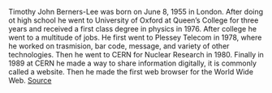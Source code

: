 Timothy John Berners-Lee was born on June 8, 1955 in London. After doing ot high school he went to University of Oxford at Queen’s College for three years and received a first class degree in physics in 1976. After college he went to a multitude of jobs. He first went to Plessey Telecom in 1978, where he worked on trasmision, bar code, message, and variety of other technologies. Then he went to CERN for Nuclear Research in 1980.
Finally in 1989 at CERN he made a way to share information digitally, it is commonly called a website. Then he made the first web browser for the World Wide Web. 
[Source](https://www.famousscientists.org/timothy-john-berners-lee/)
